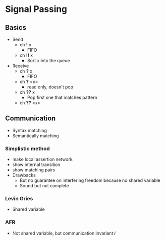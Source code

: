 # Signal Passing

## Basics

+ Send
  + ch **!** x
    + FIFO
  + ch **!!** x
    + Sort x into the queue
+ Receive
  + ch **?** x
    + FIFO
  + ch **?** \<x>
    + read only, doesn't pop
  + ch **??** x
    + Pop first one that matches pattern
  + ch **??** \<x>

## Communication

+ Syntax matching
+ Semantically matching

### Simplistic method

+ make local assertion network
+ show internal transition
+ show matching pairs
+ Drawbacks
  + But no guarantee on interfering freedom because no shared variable
  + Sound but not complete

### Levin Gries

+ Shared variable

### AFR

+ Not shared variable, but communication invariant $I$
